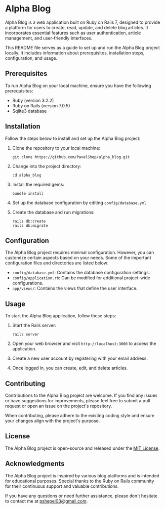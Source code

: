 # Alpha Blog

Alpha Blog is a web application built on Ruby on Rails 7, designed to provide a platform for users to create, read, update, and delete blog articles. It incorporates essential features such as user authentication, article management, and user-friendly interfaces.

This README file serves as a guide to set up and run the Alpha Blog project locally. It includes information about prerequisites, installation steps, configuration, and usage.

## Prerequisites

To run Alpha Blog on your local machine, ensure you have the following prerequisites:

- Ruby (version 3.2.2)
- Ruby on Rails (version 7.0.5)
- Sqlite3 database

## Installation

Follow the steps below to install and set up the Alpha Blog project:

1. Clone the repository to your local machine:

   ```
   git clone https://github.com/PavelShep/alpha_blog.git
   ```

2. Change into the project directory:

   ```
   cd alpha_blog
   ```

3. Install the required gems:

   ```
   bundle install
   ```

4. Set up the database configuration by editing `config/database.yml`

5. Create the database and run migrations:

   ```
   rails db:create
   rails db:migrate
   ```

## Configuration

The Alpha Blog project requires minimal configuration. However, you can customize certain aspects based on your needs. Some of the important configuration files and directories are listed below:

- `config/database.yml`: Contains the database configuration settings.
- `config/application.rb`: Can be modified for additional project-wide configurations.
- `app/views/`: Contains the views that define the user interface.

## Usage

To start the Alpha Blog application, follow these steps:

1. Start the Rails server:

   ```
   rails server
   ```

2. Open your web browser and visit `http://localhost:3000` to access the application.

3. Create a new user account by registering with your email address.

4. Once logged in, you can create, edit, and delete articles.

## Contributing

Contributions to the Alpha Blog project are welcome. If you find any issues or have suggestions for improvements, please feel free to submit a pull request or open an issue on the project's repository.

When contributing, please adhere to the existing coding style and ensure your changes align with the project's purpose.

## License

The Alpha Blog project is open-source and released under the [MIT License](https://opensource.org/licenses/MIT).

## Acknowledgments

The Alpha Blog project is inspired by various blog platforms and is intended for educational purposes. Special thanks to the Ruby on Rails community for their continuous support and valuable contributions.

If you have any questions or need further assistance, please don't hesitate to contact me at pshepel03@gmail.com.
